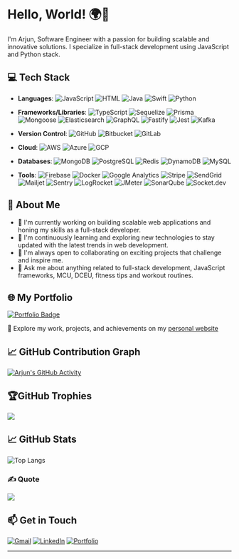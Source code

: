 
# Hello, World! 🌍👋
I'm Arjun, Software Engineer with a passion for building scalable and innovative solutions. I specialize in full-stack development using JavaScript and Python stack.

## 💻 Tech Stack
- **Languages**: ![JavaScript](https://img.shields.io/badge/JavaScript-F7DF1E?logo=javascript&logoColor=black) ![HTML](https://img.shields.io/badge/HTML-E34F26?logo=html5&logoColor=white) ![Java](https://img.shields.io/badge/Java-007396?logo=java&logoColor=white) ![Swift](https://img.shields.io/badge/Swift-FA7343?logo=swift&logoColor=white) ![Python](https://img.shields.io/badge/Python-3776AB?logo=python&logoColor=white)

- **Frameworks/Libraries**: ![TypeScript](https://img.shields.io/badge/TypeScript-3178C6?logo=typescript&logoColor=white) ![Sequelize](https://img.shields.io/badge/Sequelize-52B0E7?logo=sequelize&logoColor=white) ![Prisma](https://img.shields.io/badge/Prisma-2D3748?logo=prisma&logoColor=white) ![Mongoose](https://img.shields.io/badge/Mongoose-880000?logo=mongoose&logoColor=white) ![Elasticsearch](https://img.shields.io/badge/Elasticsearch-005571?logo=elasticsearch&logoColor=white) ![GraphQL](https://img.shields.io/badge/GraphQL-E10098?logo=graphql&logoColor=white) ![Fastify](https://img.shields.io/badge/Fastify-000000?logo=fastify&logoColor=white) ![Jest](https://img.shields.io/badge/Jest-C21325?logo=jest&logoColor=white) ![Kafka](https://img.shields.io/badge/Apache%20Kafka-231F20?logo=apachekafka&logoColor=white)

- **Version Control**: ![GitHub](https://img.shields.io/badge/GitHub-181717?logo=github&logoColor=white) ![Bitbucket](https://img.shields.io/badge/Bitbucket-0052CC?logo=bitbucket&logoColor=white) ![GitLab](https://img.shields.io/badge/GitLab-FC6D26?logo=gitlab&logoColor=white)

- **Cloud**: ![AWS](https://img.icons8.com/?size=24&id=VoXRGxL3ekkk&format=png&color=ffffff) ![Azure](https://img.icons8.com/?size=24&id=VLKafOkk3sBX&format=png&color=000000) ![GCP](https://img.icons8.com/?size=24&id=WHRLQdbEXQ16&format=png&color=000000)

- **Databases**: ![MongoDB](https://img.shields.io/badge/MongoDB-47A248?logo=mongodb&logoColor=white) ![PostgreSQL](https://img.shields.io/badge/PostgreSQL-336791?logo=postgresql&logoColor=white) ![Redis](https://img.shields.io/badge/Redis-DC382D?logo=redis&logoColor=white) ![DynamoDB](https://img.shields.io/badge/AWS%20DynamoDB-4053D6?logo=amazondynamodb&logoColor=white) ![MySQL](https://img.shields.io/badge/MySQL-4479A1?logo=mysql&logoColor=white)

- **Tools**: ![Firebase](https://img.shields.io/badge/Firebase-FFCA28?logo=firebase&logoColor=black) ![Docker](https://img.shields.io/badge/Docker-2496ED?logo=docker&logoColor=white) ![Google Analytics](https://img.shields.io/badge/Google%20Analytics-E37400?logo=googleanalytics&logoColor=white) ![Stripe](https://img.shields.io/badge/Stripe-008CDD?logo=stripe&logoColor=white) ![SendGrid](https://img.shields.io/badge/SendGrid-0080FF?logo=sendgrid&logoColor=white) ![Mailjet](https://img.shields.io/badge/Mailjet-FFD700?logo=mailjet&logoColor=black) ![Sentry](https://img.shields.io/badge/Sentry-362D59?logo=sentry&logoColor=white) ![LogRocket](https://img.shields.io/badge/LogRocket-6633FF?logo=logrocket&logoColor=white) ![JMeter](https://img.shields.io/badge/JMeter-D22128?logo=apachejmeter&logoColor=white) ![SonarQube](https://img.shields.io/badge/SonarQube-4E9BCD?logo=sonarqube&logoColor=white) ![Socket.dev](https://img.shields.io/badge/Socket.dev-000000?logo=socketdotio&logoColor=white)


## 🚀 About Me
- 🔭 I'm currently working on building scalable web applications and honing my skills as a full-stack developer.
- 🌱 I'm continuously learning and exploring new technologies to stay updated with the latest trends in web development.
- 👯 I'm always open to collaborating on exciting projects that challenge and inspire me.
- 💬 Ask me about anything related to full-stack development, JavaScript frameworks, MCU, DCEU, fitness tips and workout routines.

## 🌐 My Portfolio
[![Portfolio Badge](https://img.shields.io/badge/Visit-My%20Portfolio-blue?style=for-the-badge&logo=internet-explorer)](https://www.arjuntp.com)

🔗 Explore my work, projects, and achievements on my [personal website](https://www.arjuntp.com)

## 📈 GitHub Contribution Graph  
[![Arjun's GitHub Activity](https://github-readme-activity-graph.vercel.app/graph?username=Arjun-tp&theme=github-dark&hide_border=true)](https://github.com/Arjun-tp)

## 🏆GitHub Trophies
![](https://github-profile-trophy.vercel.app/?username=Arjun-tp&title=MultiLanguage,Experience,Repositories,Stars,Commits,Followers,PullRequest&theme=gruvbox&no-frame=true&no-bg=false&margin-w=4)

## 📈 GitHub Stats
![Top Langs](https://github-readme-stats.vercel.app/api/top-langs/?username=Arjun-tp&hide_progress=true&theme=dark&langs_count=8)

### ✍️ Quote
![](https://quotes-github-readme.vercel.app/api?type=horizontal&theme=gruvbox)


## 📫 Get in Touch
[![Gmail](https://img.icons8.com/color/48/000000/gmail.png)](mailto:arjuntpnambiar@gmail.com) [](mailto:arjuntpnambiar@gmail.com) 
[![LinkedIn](https://img.icons8.com/color/48/000000/linkedin.png)](https://www.linkedin.com/in/arjun-tp)
[![Portfolio](https://img.icons8.com/?size=52&id=J3nZHWgT1e7m&format=png&color=000000)](https://www.arjuntp.com)

<!-- [![](https://visitcount.itsvg.in/api?id=Arjun-tp&icon=0&color=0)](https://visitcount.itsvg.in) -->
---


